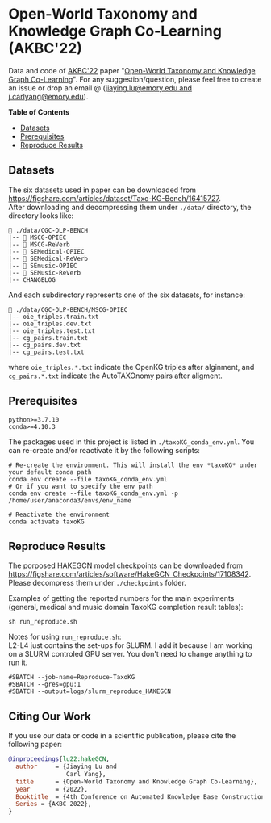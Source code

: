 # Open-World Taxonomy and Knowledge Graph Co-Learning (AKBC'22)

Data and code of [AKBC'22](https://www.akbc.ws/2022/) paper "[Open-World Taxonomy and Knowledge Graph Co-Learning](https://www.akbc.ws/2022/papers/11_open_world_taxonomy_and_knowle)". 
For any suggestion/question, please feel free to create an issue or drop an email @ ([jiaying.lu@emory.edu and j.carlyang@emory.edu](mailto:jiaying.lu@emory.edu,j.carlyang@emory.edu)).

**Table of Contents**
- [Datasets](#datasets)
- [Prerequisites](#prerequisites)
- [Reproduce Results](#reproduce-results)

## Datasets
The six datasets used in paper can be downloaded from https://figshare.com/articles/dataset/Taxo-KG-Bench/16415727.  
After downloading and decompressing them under `./data/` directory, the directory looks like:
```
📁 ./data/CGC-OLP-BENCH
|-- 📁 MSCG-OPIEC
|-- 📁 MSCG-ReVerb
|-- 📁 SEMedical-OPIEC
|-- 📁 SEMedical-ReVerb
|-- 📁 SEmusic-OPIEC
|-- 📁 SEMusic-ReVerb
|-- CHANGELOG
```

And each subdirectory represents one of the six datasets, for instance:
```
📁 ./data/CGC-OLP-BENCH/MSCG-OPIEC
|-- oie_triples.train.txt
|-- oie_triples.dev.txt
|-- oie_triples.test.txt
|-- cg_pairs.train.txt
|-- cg_pairs.dev.txt
|-- cg_pairs.test.txt
```
where `oie_triples.*.txt` indicate the OpenKG triples after alginment, and `cg_pairs.*.txt` indicate the AutoTAXOnomy pairs after aligment.

## Prerequisites

```
python>=3.7.10
conda>=4.10.3
```

The packages used in this project is listed in `./taxoKG_conda_env.yml`.
You can re-create and/or reactivate it by the following scripts:

```Shell
# Re-create the environment. This will install the env *taxoKG* under your default conda path
conda env create --file taxoKG_conda_env.yml
# Or if you want to specify the env path
conda env create --file taxoKG_conda_env.yml -p /home/user/anaconda3/envs/env_name

# Reactivate the environment
conda activate taxoKG
```

## Reproduce Results

The porposed HAKEGCN model checkpoints can be downloaded from https://figshare.com/articles/software/HakeGCN_Checkpoints/17108342.  
Please decompress them under `./checkpoints` folder.

Examples of getting the reported numbers for the main experiments (general, medical and music domain TaxoKG completion result tables): 
```
sh run_reproduce.sh
```

Notes for using `run_reproduce.sh`:  
L2-L4 just contains the set-ups for SLURM. I add it because I am working on a SLURM controled GPU server.
You don't need to change anything to run it.
```
#SBATCH --job-name=Reproduce-TaxoKG 
#SBATCH --gres=gpu:1 
#SBATCH --output=logs/slurm_reproduce_HAKEGCN 
```

## Citing Our Work
If you use our data or code in a scientific publication, please cite the following paper:
```bibtex
@inproceedings{lu22:hakeGCN,
  author     = {Jiaying Lu and
                Carl Yang},
  title      = {Open-World Taxonomy and Knowledge Graph Co-Learning},
  year       = {2022},
  Booktitle  = {4th Conference on Automated Knowledge Base Construction},
  Series = {AKBC 2022},
}
```
